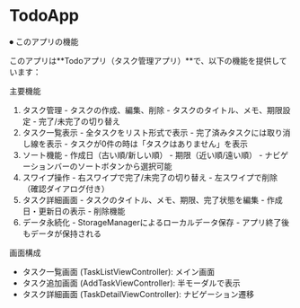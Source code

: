 # TodoApp

⏺ このアプリの機能

  このアプリは**Todoアプリ（タスク管理アプリ）**で、以下の機能を提供しています：

  主要機能

  1. タスク管理
    - タスクの作成、編集、削除
    - タスクのタイトル、メモ、期限設定
    - 完了/未完了の切り替え
  2. タスク一覧表示
    - 全タスクをリスト形式で表示
    - 完了済みタスクには取り消し線を表示
    - タスクが0件の時は「タスクはありません」を表示
  3. ソート機能
    - 作成日（古い順/新しい順）
    - 期限（近い順/遠い順）
    - ナビゲーションバーのソートボタンから選択可能
  4. スワイプ操作
    - 右スワイプで完了/未完了の切り替え
    - 左スワイプで削除（確認ダイアログ付き）
  5. タスク詳細画面
    - タスクのタイトル、メモ、期限、完了状態を編集
    - 作成日・更新日の表示
    - 削除機能
  6. データ永続化
    - StorageManagerによるローカルデータ保存
    - アプリ終了後もデータが保持される

  画面構成

  - タスク一覧画面 (TaskListViewController): メイン画面
  - タスク追加画面 (AddTaskViewController): 半モーダルで表示
  - タスク詳細画面 (TaskDetailViewController): ナビゲーション遷移